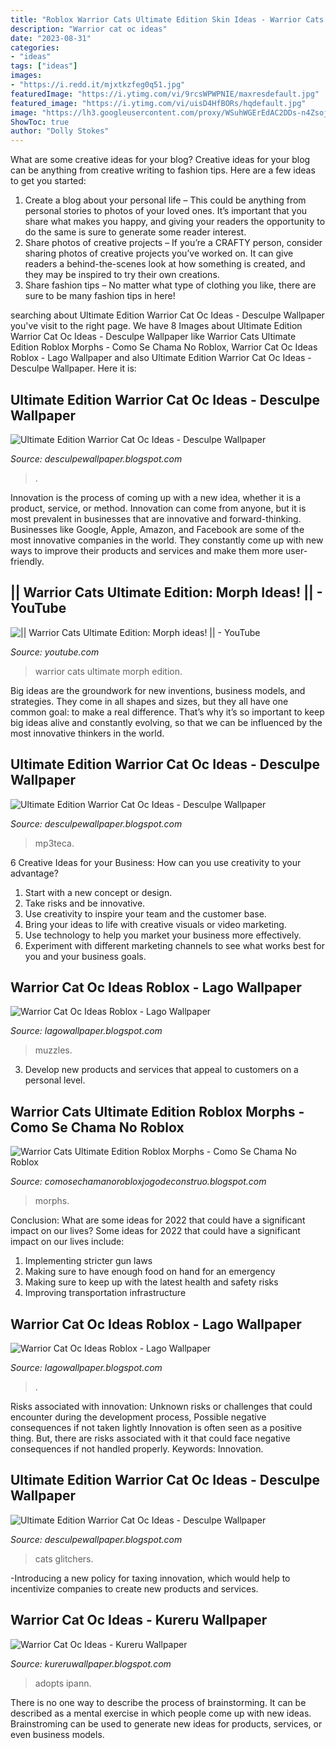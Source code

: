 ```yaml
---
title: "Roblox Warrior Cats Ultimate Edition Skin Ideas - Warrior Cats Ultimate Edition Roblox Morphs"
description: "Warrior cat oc ideas"
date: "2023-08-31"
categories:
- "ideas"
tags: ["ideas"]
images:
- "https://i.redd.it/mjxtkzfeg0q51.jpg"
featuredImage: "https://i.ytimg.com/vi/9rcsWPWPNIE/maxresdefault.jpg"
featured_image: "https://i.ytimg.com/vi/uisD4HfBORs/hqdefault.jpg"
image: "https://lh3.googleusercontent.com/proxy/WSuhWGErEdAC2DDs-n4Zsojl4rHIXI3aJrTLUJ95FnZVj-5qWulpmlgEwdIClqzfClI9puo1O_eYx6vI3ByrnwKfeQ=w1200-h630-p-k-no-nu"
ShowToc: true
author: "Dolly Stokes"
---
```



What are some creative ideas for your blog?
Creative ideas for your blog can be anything from creative writing to fashion tips. Here are a few ideas to get you started: 
1) Create a blog about your personal life – This could be anything from personal stories to photos of your loved ones. It’s important that you share what makes you happy, and giving your readers the opportunity to do the same is sure to generate some reader interest. 
2) Share photos of creative projects – If you’re a CRAFTY person, consider sharing photos of creative projects you’ve worked on. It can give readers a behind-the-scenes look at how something is created, and they may be inspired to try their own creations. 
3) Share fashion tips – No matter what type of clothing you like, there are sure to be many fashion tips in here!

	

		
searching about Ultimate Edition Warrior Cat Oc Ideas - Desculpe Wallpaper you've visit to the right page. We have 8 Images about Ultimate Edition Warrior Cat Oc Ideas - Desculpe Wallpaper like Warrior Cats Ultimate Edition Roblox Morphs - Como Se Chama No Roblox, Warrior Cat Oc Ideas Roblox - Lago Wallpaper and also Ultimate Edition Warrior Cat Oc Ideas - Desculpe Wallpaper. Here it is:
		
    
## Ultimate Edition Warrior Cat Oc Ideas - Desculpe Wallpaper

<img loading=lazy src="https://i.ytimg.com/vi/9rcsWPWPNIE/maxresdefault.jpg" onerror="this.onerror=null;this.src='https://tse1.mm.bing.net/th?id=OIP.Cig7eohdV7H-McQQuA5HeQHaEK&amp;pid=15.1';" alt="Ultimate Edition Warrior Cat Oc Ideas - Desculpe Wallpaper">

_Source: desculpewallpaper.blogspot.com_

>. 

	

Innovation is the process of coming up with a new idea, whether it is a product, service, or method. Innovation can come from anyone, but it is most prevalent in businesses that are innovative and forward-thinking. Businesses like Google, Apple, Amazon, and Facebook are some of the most innovative companies in the world. They constantly come up with new ways to improve their products and services and make them more user-friendly.

    
## || Warrior Cats Ultimate Edition: Morph Ideas! || - YouTube

<img loading=lazy src="https://i.ytimg.com/vi/uisD4HfBORs/hqdefault.jpg" onerror="this.onerror=null;this.src='https://tse1.mm.bing.net/th?id=OIP.AE0qGHXUCBLJBbjgs-e4uQHaFj&amp;pid=15.1';" alt="|| Warrior Cats Ultimate Edition: Morph ideas! || - YouTube">

_Source: youtube.com_

>warrior cats ultimate morph edition. 

	

Big ideas are the groundwork for new inventions, business models, and strategies. They come in all shapes and sizes, but they all have one common goal: to make a real difference. That’s why it’s so important to keep big ideas alive and constantly evolving, so that we can be influenced by the most innovative thinkers in the world.

    
## Ultimate Edition Warrior Cat Oc Ideas - Desculpe Wallpaper

<img loading=lazy src="https://i.ytimg.com/vi/WHb5LbVtHMA/maxresdefault.jpg" onerror="this.onerror=null;this.src='https://tse4.mm.bing.net/th?id=OIP.iMM97y2aF2lXVS9fyEPFlAHaEK&amp;pid=15.1';" alt="Ultimate Edition Warrior Cat Oc Ideas - Desculpe Wallpaper">

_Source: desculpewallpaper.blogspot.com_

>mp3teca. 

	

6 Creative Ideas for your Business: How can you use creativity to your advantage?
1. Start with a new concept or design.
2. Take risks and be innovative.
3. Use creativity to inspire your team and the customer base. 
4. Bring your ideas to life with creative visuals or video marketing. 
5. Use technology to help you market your business more effectively. 
6. Experiment with different marketing channels to see what works best for you and your business goals.

    
## Warrior Cat Oc Ideas Roblox - Lago Wallpaper

<img loading=lazy src="https://lh3.googleusercontent.com/proxy/9N-yQ3CHTehaMgDJqK6cO0DQ3OIlr17kcyGZpIKGjHWOXd0VndFZmn8bPa2eQC2LbnHSWaUBuNBSqSWZUw5QQfi_RqJkOEm--rej4Cg3mk7ivDHBHOYOnvhHTA=w1200-h630-p-k-no-nu" onerror="this.onerror=null;this.src='https://tse4.mm.bing.net/th?id=OIP.b1iGX2JfvhFDtAfPOkdXnAAAAA&amp;pid=15.1';" alt="Warrior Cat Oc Ideas Roblox - Lago Wallpaper">

_Source: lagowallpaper.blogspot.com_

>muzzles. 

	

3. Develop new products and services that appeal to customers on a personal level.

    
## Warrior Cats Ultimate Edition Roblox Morphs - Como Se Chama No Roblox

<img loading=lazy src="https://lh3.googleusercontent.com/proxy/WSuhWGErEdAC2DDs-n4Zsojl4rHIXI3aJrTLUJ95FnZVj-5qWulpmlgEwdIClqzfClI9puo1O_eYx6vI3ByrnwKfeQ=w1200-h630-p-k-no-nu" onerror="this.onerror=null;this.src='https://tse1.mm.bing.net/th?id=OIP.BWrCbK75U7worqbOKWzRCAHaD4&amp;pid=15.1';" alt="Warrior Cats Ultimate Edition Roblox Morphs - Como Se Chama No Roblox">

_Source: comosechamanorobloxjogodeconstruo.blogspot.com_

>morphs. 

	

Conclusion: What are some ideas for 2022 that could have a significant impact on our lives?
Some ideas for 2022 that could have a significant impact on our lives include: 
1. Implementing stricter gun laws 
2. Making sure to have enough food on hand for an emergency 
3. Making sure to keep up with the latest health and safety risks 
4. Improving transportation infrastructure 

    
## Warrior Cat Oc Ideas Roblox - Lago Wallpaper

<img loading=lazy src="https://i.redd.it/mjxtkzfeg0q51.jpg" onerror="this.onerror=null;this.src='https://tse3.mm.bing.net/th?id=OIP.7oro1g3MxugArnIJ_-uHTwHaFj&amp;pid=15.1';" alt="Warrior Cat Oc Ideas Roblox - Lago Wallpaper">

_Source: lagowallpaper.blogspot.com_

>. 

	

Risks associated with innovation: Unknown risks or challenges that could encounter during the development process, Possible negative consequences if not taken lightly
Innovation is often seen as a positive thing. But, there are risks associated with it that could face negative consequences if not handled properly. Keywords: Innovation.

    
## Ultimate Edition Warrior Cat Oc Ideas - Desculpe Wallpaper

<img loading=lazy src="https://static.wikia.nocookie.net/warrior-cats-ultimate-edition-roblox-rp/images/5/5e/Old_Blue.jpg/revision/latest?cb=20210224220123" onerror="this.onerror=null;this.src='https://tse3.mm.bing.net/th?id=OIP.5X85ZlKJXgjsVfAou6kOfgHaII&amp;pid=15.1';" alt="Ultimate Edition Warrior Cat Oc Ideas - Desculpe Wallpaper">

_Source: desculpewallpaper.blogspot.com_

>cats glitchers. 

	

-Introducing a new policy for taxing innovation, which would help to incentivize companies to create new products and services.

    
## Warrior Cat Oc Ideas - Kureru Wallpaper

<img loading=lazy src="https://i.pinimg.com/474x/bd/89/0a/bd890abdbc4104a5cd459f0fbeab32c0.jpg" onerror="this.onerror=null;this.src='https://tse1.mm.bing.net/th?id=OIP.C9PnMAZjjNmlqpQ_CY78sAAAAA&amp;pid=15.1';" alt="Warrior Cat Oc Ideas - Kureru Wallpaper">

_Source: kureruwallpaper.blogspot.com_

>adopts ipann. 

	

There is no one way to describe the process of brainstorming. It can be described as a mental exercise in which people come up with new ideas. Brainstroming can be used to generate new ideas for products, services, or even business models.

